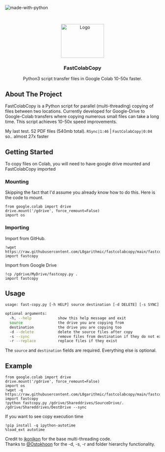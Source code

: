 ![made-with-python](https://img.shields.io/badge/Made%20with-Python3-brightgreen)

<!-- LOGO -->
<br />
<p align="center">
  <img src="https://user-images.githubusercontent.com/1237743/125965643-35d4eefd-963f-475b-9b36-c95564329e03.png" alt="Logo" width="140" height="110">
  <h3 align="center">FastColabCopy</h3>

  <p align="center">
    Python3 script transfer files in Google Colab 10-50x faster.
    <br />
    </p>
</p>

## About The Project
FastColabCopy is a Python script for parallel (multi-threading) copying of files between two locations. Currently developed for Google-Drive to Google-Colab transfers where copying numerous small files can take a long time. This script achieves 10-50x speed improvements.

My last test. 52 PDF files (540mb total). `RSync|1:46` | `FastColabCopy|0:04` so.. almost 27x faster


## Getting Started
To copy files on Colab, you will need to have google drive mounted and FastColabCopy imported 

### Mounting
Skipping the fact that I'd assume you already know how to do this. Here is the code to mount.
```
from google.colab import drive
drive.mount('/gdrive', force_remount=False)
import os
```

### Importing
Import from GitHub.   
```
!wget https://raw.githubusercontent.com/L0garithmic/fastcolabcopy/main/fastcopy.py
import fastcopy
```

Import from Google Drive
```
!cp /gdrive/MyDrive/fastcopy.py .
import fastcopy
```


## Usage
```sh
usage: fast-copy.py [-h HELP] source destination [-d DELETE] [-s SYNC] [-r REPLACE ]

optional arguments:
  -h, --help            show this help message and exit
  source                the drive you are copying from
  destination           the drive you are copying too
  -d --delete           delete the source files after copy
  -s --sync             remove files from destination if they do not exist in source
  -r --replace          replace files if they exist
```
The `source` and `destination` fields are required. Everything else is optional.

## Example
```
from google.colab import drive
drive.mount('/gdrive', force_remount=False)
import os
!wget -q https://raw.githubusercontent.com/L0garithmic/fastcolabcopy/main/fastcopy.py
import fastcopy
!python fastcopy.py /gdrive/Shareddrives/SourceDrive/. /gdrive/Shareddrives/DestDrive --sync
```
If you want to see copy execution time
```
!pip install -q ipython-autotime
%load_ext autotime
```


Credit to [ikonikon](https://github.com/ikonikon/fast-copy) for the base multi-threading code.   
Thanks to [@Ostokhoon](https://www.freelancer.com/u/Ostokhoon) for the -d, -s, -r and folder hierarchy functionality.
